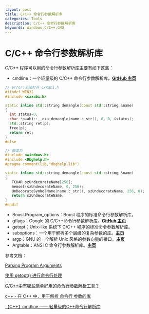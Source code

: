 ```yaml
---
layout: post
title: C/C++ 命令行参数解析库 
categories: Tools
description: C/C++ 命令行参数解析库
keywords: Windows,C/C++,CMD
---
```


# C/C++ 命令行参数解析库

C/C++ 程序可以用的命令行参数解析库主要有如下这些：

- cmdline：一个轻量级的 C/C++ 命令行参数解析库。**[GitHub 主页](https://github.com/tanakh/cmdline)**

```c++
// error:无法打开 cxxabi.h
#ifndef WIN32
#include <cxxabi.h>

static inline std::string demangle(const std::string &name)
{
  int status=0;
  char *p=abi::__cxa_demangle(name.c_str(), 0, 0, &status);
  std::string ret(p);
  free(p);
  return ret;
}
#else

// 修改为
#include <windows.h> 
#include <Dbghelp.h>
#pragma comment(lib,"dbghelp.lib")     

static inline std::string demangle(const std::string &name)
{
   TCHAR szUndecorateName[256];
   memset(szUndecorateName, 0, 256);
   UnDecorateSymbolName(name.c_str(), szUndecorateName, 256, 0);
   return szUndecorateName;
}
#endif
```

- Boost.Program_options：Boost 程序的标准命令行参数解析库。
- gflags：Google 的 C/C++命令行参数解析库。**[GitHub 主页](https://github.com/gflags/gflags)**
- getopt：Unix-like 系统下 C/C++ 程序的标准命令参数解析库。
- suboptions：一个用于解析多个层级的复杂参数的库。**[主页](https://www.gnu.org/software/libc/manual/html_node/Suboptions.html#Suboptions)**
- argp：GNU 的一个解析 Unix 风格的参数向量的接口。**[主页](https://www.gnu.org/software/libc/manual/html_node/Argp.html)**
- Argtable：ANSI C 命令行参数解析库。**[主页](http://argtable.sourceforge.net/)**

参考文档：

[Parsing Program Arguments](https://www.gnu.org/software/libc/manual/html_node/Parsing-Program-Arguments.html)

[使用 getopt() 进行命令行处理](https://www.ibm.com/developerworks/cn/aix/library/au-unix-getopt.html)

[C/C++中有哪些简单好用的命令行参数解析工具？](https://segmentfault.com/q/1010000000709952)

[c++ - 在 C++ 中，用于解析 命令行 参数的库](https://ask.helplib.com/others/post_1630372)

[【C++】cmdline —— 轻量级的C++命令行解析库](https://blog.csdn.net/xiaohui_hubei/article/details/40479811)
